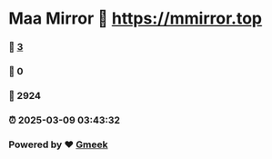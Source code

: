 # Maa Mirror :link: https://mmirror.top 
### :page_facing_up: [3](https://mmirror.top/tag.html) 
### :speech_balloon: 0 
### :hibiscus: 2924 
### :alarm_clock: 2025-03-09 03:43:32 
### Powered by :heart: [Gmeek](https://github.com/Meekdai/Gmeek)
